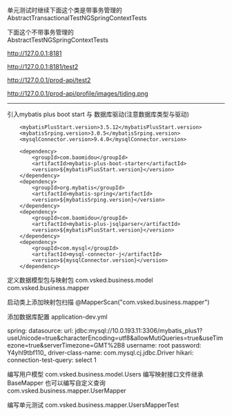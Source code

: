 
单元测试时继续下面这个类是带事务管理的  
AbstractTransactionalTestNGSpringContextTests  

下面这个不带事务管理的  
AbstractTestNGSpringContextTests  

http://127.0.0.1:8181

http://127.0.0.1:8181/test2

http://127.0.0.1/prod-api/test2

http://127.0.0.1/prod-api/profile/images/tiding.png


--------------------------------------------------------------------------------

引入mybatis plus boot start 与 数据库驱动(注意数据库类型与驱动)

		<mybatisPlusStart.version>3.5.12</mybatisPlusStart.version>
		<mybatisSrping.version>3.0.5</mybatisSrping.version>
		<mysqlConnector.version>9.4.0</mysqlConnector.version>

		<dependency>
			<groupId>com.baomidou</groupId>
			<artifactId>mybatis-plus-boot-starter</artifactId>
			<version>${mybatisPlusStart.version}</version>
		</dependency>
		<dependency>
			<groupId>org.mybatis</groupId>
			<artifactId>mybatis-spring</artifactId>
			<version>${mybatisSrping.version}</version>
		</dependency>
		<dependency>
			<groupId>com.baomidou</groupId>
			<artifactId>mybatis-plus-jsqlparser</artifactId>
			<version>${mybatisPlusStart.version}</version>
		</dependency>
		<dependency>
			<groupId>com.mysql</groupId>
			<artifactId>mysql-connector-j</artifactId>
			<version>${mysqlConnector.version}</version>
		</dependency>

定义数据模型包与映射包
com.vsked.business.model
com.vsked.business.mapper

启动类上添加映射包扫描
@MapperScan("com.vsked.business.mapper")

添加数据库配置
application-dev.yml

spring:
  datasource:
    url: jdbc:mysql://10.0.193.11:3306/mybatis_plus1?useUnicode=true&characterEncoding=utf8&allowMutiQueries=true&useTimezone=true&serverTimezone=GMT%2B8
    username: root
    password: Y4yhl9tbf110_
    driver-class-name: com.mysql.cj.jdbc.Driver
    hikari:
      connection-test-query: select 1

编写用户模型
com.vsked.business.model.Users
编写映射接口文件继承BaseMapper 也可以编写自定义查询
com.vsked.business.mapper.UserMapper

编写单元测试
com.vsked.business.mapper.UsersMapperTest

